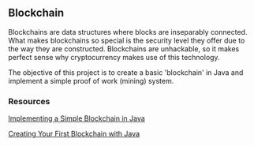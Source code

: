 ## Blockchain

Blockchains are data structures where blocks are inseparably connected. What makes blockchains so special is the security level they offer due to the way they are constructed. Blockchains are unhackable, so it makes perfect sense why cryptocurrency makes use of this technology. 

The objective of this project is to create a basic 'blockchain' in Java and implement a simple proof of work (mining) system.

### Resources

[Implementing a Simple Blockchain in Java](https://www.baeldung.com/java-blockchain)

[Creating Your First Blockchain with Java](https://medium.com/programmers-blockchain/create-simple-blockchain-java-tutorial-from-scratch-6eeed3cb03fa)
